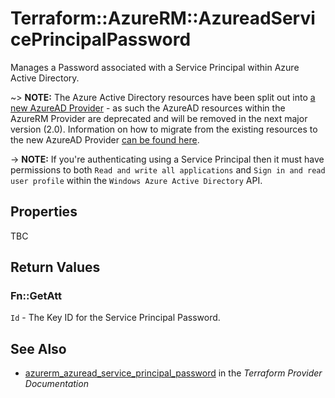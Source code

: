 # Terraform::AzureRM::AzureadServicePrincipalPassword

Manages a Password associated with a Service Principal within Azure Active Directory.

~> **NOTE:** The Azure Active Directory resources have been split out into [a new AzureAD Provider](http://terraform.io/docs/providers/azuread/index.html) - as such the AzureAD resources within the AzureRM Provider are deprecated and will be removed in the next major version (2.0). Information on how to migrate from the existing resources to the new AzureAD Provider [can be found here](../guides/migrating-to-azuread.html).

-> **NOTE:** If you're authenticating using a Service Principal then it must have permissions to both `Read and write all applications` and `Sign in and read user profile` within the `Windows Azure Active Directory` API.

## Properties

TBC

## Return Values

### Fn::GetAtt

`Id` - The Key ID for the Service Principal Password.

## See Also

* [azurerm_azuread_service_principal_password](https://www.terraform.io/docs/providers/azurerm/r/azuread_service_principal_password.html) in the _Terraform Provider Documentation_